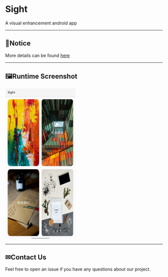 # Sight
A visual enhancement android app



---
## 👀Notice
More details can be found [here](https://github.com/HYTYH/Sight/blob/main/docs/VisualEnhanceApp_Doc.pdf)

---

## 🖼Runtime Screenshot
<img src="./data/running.jpg" width="450" alt="running" style="zoom:50%;" />

---

## ✉Contact Us

Feel free to open an issue if you have any questions about our project.
